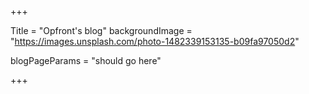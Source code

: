+++

Title = "Opfront's blog"
backgroundImage = "https://images.unsplash.com/photo-1482339153135-b09fa97050d2"

blogPageParams = "should go here"

+++
